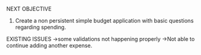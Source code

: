 NEXT OBJECTIVE
1) Create a non persistent simple budget application with basic questions regarding spending.


EXISTING ISSUES
->some validations not happening properly
->Not able to continue adding another expense.